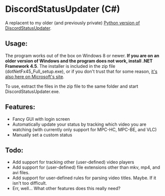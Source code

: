 # DiscordStatusUpdater (C#)

A replacent to my older (and previously private) [Python version of DiscordStatusUpdater](https://my.mixtape.moe/wqpgur.zip).

## Usage:

The program works out of the box on Windows 8 or newer. **If you are on an older version of Windows and the program does not work, install .NET Framework 4.5**. The installer is included in the zip file (dotNetFx45_Full_setup.exe), or if you don't trust that for some reason, [it's also here on Microsoft's site](https://www.microsoft.com/en-US/download/details.aspx?id=30653).

To use, extract the files in the zip file to the same folder and start DiscordStatusUpdater.exe.

## Features:

* Fancy GUI with login screen
* Automatically update your status by tracking which video you are watching (with currently only support for MPC-HC, MPC-BE, and VLC)
* Manually set a custom status

## Todo:

* Add support for tracking other (user-defined) video players
* Add support for (user-defined) file extensions other than mkv, mp4, and avi files.
* Add support for user-defined rules for parsing video titles. Maybe. If it isn't too difficult.
* Err, well... What other features does this really need?
